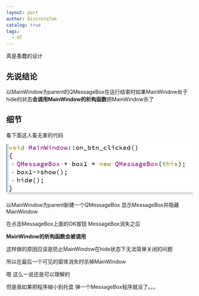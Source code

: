 ```yaml
---
layout: post
author: DiscreteTom
catalog: true
tags:
  - QT
---
```


真是愚蠢的设计

## 先说结论

以MainWindow为parent的QMessageBox在运行结束时如果MainWindow处于hide的状态**会调用MainWindow的析构函数**把MainWindow杀了

## 细节


看下面这人畜无害的代码

![9](/img/9-1.png)

以MainWindow为parent新建一个QMessageBox
显示MessageBox并隐藏MainWindow

在点击MessageBox上面的OK按钮 MessageBox消失之后

**MainWindow的析构函数会被调用**

这样做的原因应该是防止MainWindow在hide状态下无法简单关闭的问题

所以在最后一个可见的窗体消失时杀掉MainWindow

嗯 这么一说还是可以理解的

但是我如果把程序缩小到托盘 弹一个MessageBox程序就没了。。。

